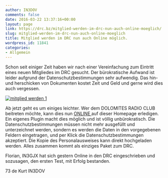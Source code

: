 ```yaml
---
author: IN3DOV
comments: false
date: 2016-03-22 13:37:16+00:00
layout: page
link: https://drc.bz/mitglied-werden-im-drc-nun-auch-online-moeglich/
slug: mitglied-werden-im-drc-nun-auch-online-moeglich
title: Mitglied werden im DRC nun auch Online möglich.
wordpress_id: 11841
categories:
- Allgemein
---
```


Schon seit einiger Zeit haben wir nach einer Vereinfachung zum Eintritt eines neuen Mitgliedes im DRC gesucht. Der bürokratische Aufwand ist leider aufgrund der Datenschutzbestimmungen sehr aufwendig. Das hin- und herschicken von Dokumenten kostet Zeit und Geld und gerne wird dies auch vergessen.




[![mitglied werden 1](https://drc.bz/wp-content/uploads/2016/03/mitglied-werden-1-300x117.jpg)](https://drc.bz/wp-content/uploads/2016/03/mitglied-werden-1.jpg)




Ab jetzt geht es um einiges leichter. Wer dem DOLOMITES RADIO CLUB beitreten möchte, kann dies nun [ONLINE ](https://drc.bz/kontakt/mitglied-werden/)auf dieser Homepage erledigen. Ein eigenes Plugin macht dies möglich und ist völlig unbürokratisch. Die Datenschutzbestimmungen müssen nicht mehr ausgefüllt und unterzeichnet werden, sondern es werden die Daten in den vorgegebenen Feldern eingetragen, und per Klick die Datenschutzbestimmungen akzeptiert. Die Kopie des Personalausweises kann direkt hochgeladen werden. Alles zusammen kommt als einziges Paket zum DRC.




Florian, IN3GJX hat sich gestern Online in den DRC eingeschrieben und sozusagen, den ersten Test, mit Erfolg bestanden.




73 de Kurt IN3DOV



